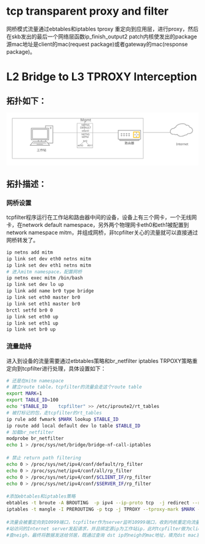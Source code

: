 # tcp transparent proxy and filter
网桥模式流量通过ebtables和iptables tproxy 重定向到应用层，进行proxy，然后在skb发出的最后一个网络层函数ip_finish_output2 patch内核使发出的package源mac地址是client的mac(request package)或者gateway的mac(response package)。
# L2 Bridge to L3 TPROXY Interception
## 拓扑如下：
![image](https://raw.githubusercontent.com/imatespl/tcp-transparent-proxy/master/transparent-proxy.svg)
## 拓扑描述：
### 网桥设置
tcpfilter程序运行在工作站和路由器中间的设备，设备上有三个网卡，一个无线网卡，在network default namespace，另外两个物理网卡eth0和eth1被配置到network namespace mitm，并组成网桥，非tcpfilter关心的流量就可以直接通过网桥转发了。<br>
```bash
ip netns add mitm
ip link set dev eth0 netns mitm
ip link set dev eth1 netns mitm
# 进入mitm namespace，配置网桥
ip netns exec mitm /bin/bash
ip link set dev lo up
ip link add name br0 type bridge
ip link set eth0 master br0
ip link set eth1 master br0
brctl setfd br0 0
ip link set eth0 up
ip link set eth1 up
ip link set br0 up
```
### 流量劫持
进入到设备的流量需要通过etbtables策略和br_netfilter iptables TRPOXY策略重定向到tcpfilter进行处理，具体设置如下：
```bash
# 还是在mitm namespace
# 建立route table，tcpfilter的流量会走这个route table
export MARK=1
export TABLE_ID=100
echo "$TABLE_ID    tcpfilter" >> /etc/iproute2/rt_tables
# 被打标记的包，走tcpfilter的rt_tables
ip rule add fwmark $MARK lookup $TABLE_ID
ip route add local default dev lo table $TABLE_ID
# 加载br_netfilter
modprobe br_netfilter
echo 1 > /proc/sys/net/bridge/bridge-nf-call-iptables

# 禁止 return path filtering
echo 0 > /proc/sys/net/ipv4/conf/default/rp_filter
echo 0 > /proc/sys/net/ipv4/conf/all/rp_filter
echo 0 > /proc/sys/net/ipv4/conf/$CLIENT_IF/rp_filter
echo 0 > /proc/sys/net/ipv4/conf/$SERVER_IF/rp_filter

#添加ebtables和iptables策略
ebtables -t broute -A BROUTING  -p ipv4 --ip-proto tcp  -j redirect --redirect-target DROP
iptables -t mangle -I PREROUTING -p tcp -j TPROXY --tproxy-mark $MARK --on-port 10999 --on-ip 127.0.0.1

#流量会被重定向到10999端口，tcpfilter作为server监听10999端口，收到内核重定向流量，进行代理，作为client向工作<br>
#站访问的Internet server发起请求，并且绑定源ip为工作站ip，此时tcpfilter做为client向server发起连接，是L3要走路由，<br>
#查neigh，最终将数据发送给邻居，既通过查询 dst ip的neigh的mac地址，填充dst mac发送数据，而src mac是br0的mac
```


